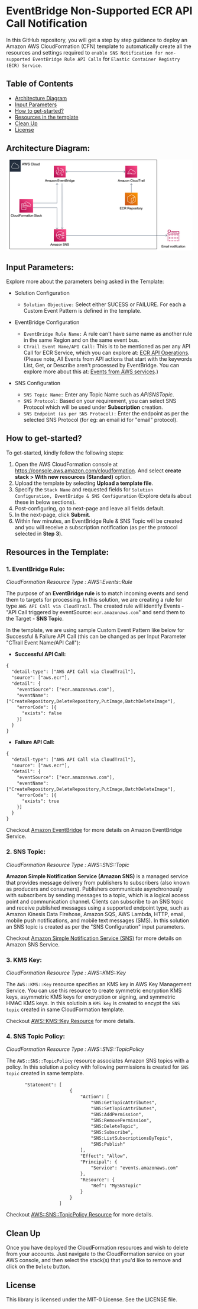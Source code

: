 # EventBridge Non-Supported ECR API Call Notification

In this GitHub repository, you will get a step by step guidance to deploy an Amazon AWS CloudFormation (CFN) template to automatically create all the resources and settings required to `enable SNS Notification for non-supported EventBridge Rule API Calls` for `Elastic Container Registry (ECR) Service`. 

## Table of Contents

  - [Architecture Diagram](#architecture-diagram)
  - [Input Parameters](#input-parameters)
  - [How to get-started?](#how-to-get-started)
  - [Resources in the template](#resources-in-the-template)
  - [Clean Up](#clean-up)
  - [License](#license)

## Architecture Diagram:
![architecture-diagram](Architecture_Diagram.png)

## Input Parameters:

Explore more about the parameters being asked in the Template:

 - Solution Configuration
   * `Solution Objective:` Select either SUCESS or FAILURE. For each a Custom Event Pattern is defined in the template.

 - EventBridge Configuration
   * `EventBridge Rule Name:` A rule can't have same name as another rule in the same Region and on the same event bus.
   * `CTrail Event Name/API Call:` This is to be mentioned as per any API Call for ECR Service, which you can explore at: [ECR API Operations](https://docs.aws.amazon.com/AmazonECR/latest/APIReference/API_Operations.html).
   (Please note, All Events from API actions that start with the keywords List, Get, or Describe aren't processed by EventBridge. You can explore more about this at: [Events from AWS services](https://docs.aws.amazon.com/eventbridge/latest/userguide/eb-service-event.html).)

 - SNS Configuration
   * `SNS Topic Name:` Enter any Topic Name such as _APISNSTopic_.
   * `SNS Protocol:` Based on your requirement, you can select SNS Protocol which will be used under **Subscription** creation.
   * `SNS Endpoint (as per SNS Protocol):` Enter the endpoint as per the selected SNS Protocol (for eg: an email id for "email" protocol).

## How to get-started?
To get-started, kindly follow the following steps:
1. Open the AWS CloudFormation console at https://console.aws.amazon.com/cloudformation. And select **create stack > With new resources (Standard)** option.
2. Upload the template by selecting **Upload a template file**.
3. Specify the `Stack Name` and requested fields for `Solution Configuration, EventBridge & SNS Configuration` (Explore details about these in below sections). 
4. Post-configuring, go to next-page and leave all fields default.
5. In the next-page, click **Submit**.
6. Within few minutes, an EventBridge Rule & SNS Topic will be created and you will receive a subscription notification (as per the protocol selected in **Step 3**).

## Resources in the Template:

### 1. EventBridge Rule:
*CloudFormation Resource Type : AWS::Events::Rule*

The purpose of an **EventBridge rule** is to match incoming events and send them to targets for processing. In this solution, we are creating a rule for type `AWS API Call via CloudTrail`. The created rule will identify Events - "API Call triggered by eventSource: `ecr.amazonaws.com`" and send them to the Target - **SNS Topic**.

In the template, we are using sample Custom Event Pattern like below for Successful & Failure API Call (this can be changed as per Input Parameter "CTrail Event Name/API Call"):
- **Successful API Call:**
```
{
  "detail-type": ["AWS API Call via CloudTrail"],
  "source": ["aws.ecr"],
  "detail": {
    "eventSource": ["ecr.amazonaws.com"],
    "eventName": ["CreateRepository,DeleteRepository,PutImage,BatchDeleteImage"],
    "errorCode": [{
      "exists": false
    }]
  }
}
```

- **Failure API Call:**
```
{
  "detail-type": ["AWS API Call via CloudTrail"],
  "source": ["aws.ecr"],
  "detail": {
    "eventSource": ["ecr.amazonaws.com"],
    "eventName": ["CreateRepository,DeleteRepository,PutImage,BatchDeleteImage"],
    "errorCode": [{
      "exists": true
    }]
  }
}
```

Checkout [Amazon EventBridge](https://docs.aws.amazon.com/eventbridge/latest/userguide/eb-what-is.html) for more details on Amazon EventBridge Service.

### 2. SNS Topic:
*CloudFormation Resource Type : AWS::SNS::Topic*

**Amazon Simple Notification Service (Amazon SNS)** is a managed service that provides message delivery from publishers to subscribers (also known as producers and consumers). Publishers communicate asynchronously with subscribers by sending messages to a topic, which is a logical access point and communication channel. Clients can subscribe to an SNS topic and receive published messages using a supported endpoint type, such as Amazon Kinesis Data Firehose, Amazon SQS, AWS Lambda, HTTP, email, mobile push notifications, and mobile text messages (SMS). In this solution an SNS topic is created as per the "SNS Configuration" input parameters.

Checkout [Amazon Simple Notification Service (SNS)](https://docs.aws.amazon.com/sns/latest/dg/welcome.html) for more details on Amazon SNS Service.

### 3. KMS Key:
*CloudFormation Resource Type : AWS::KMS::Key*

The `AWS::KMS::Key` resource specifies an KMS key in AWS Key Management Service. You can use this resource to create symmetric encryption KMS keys, asymmetric KMS keys for encryption or signing, and symmetric HMAC KMS keys. In this solutioin a `KMS key` is created to encypt the `SNS topic` created in same CloudFormation template.

Checkout [AWS::KMS::Key Resource](https://docs.aws.amazon.com/AWSCloudFormation/latest/UserGuide/aws-resource-kms-key.html#cfn-kms-key-multiregion) for more details.

### 4. SNS Topic Policy:
*CloudFormation Resource Type : AWS::SNS::TopicPolicy*

The `AWS::SNS::TopicPolicy` resource associates Amazon SNS topics with a policy. In this solution a policy with following permissions is created for `SNS topic` created in same template.

```
       "Statement": [
                        {
                            "Action": [
                                "SNS:GetTopicAttributes",
                                "SNS:SetTopicAttributes",
                                "SNS:AddPermission",
                                "SNS:RemovePermission",
                                "SNS:DeleteTopic",
                                "SNS:Subscribe",
                                "SNS:ListSubscriptionsByTopic",
                                "SNS:Publish"
                            ],
                            "Effect": "Allow",
                            "Principal": {
                                "Service": "events.amazonaws.com"
                            },
                            "Resource": {
                                "Ref": "MySNSTopic"
                            }
                        }
                    ]
```

Checkout [AWS::SNS::TopicPolicy Resource](https://docs.aws.amazon.com/AWSCloudFormation/latest/UserGuide/aws-properties-sns-policy.html) for more details.

## Clean Up
Once you have deployed the CloudFormation resources and wish to delete from your accounts. Just navigate to the CloudFormation service on your AWS console, and then select the stack(s) that you'd like to remove and click on the `Delete` button. 

## License
This library is licensed under the MIT-0 License. See the LICENSE file.

